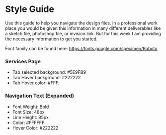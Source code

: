 # Style Guide
Use this guide to help you navigate the design files.  In a professional work place you would be given this information in many different deliverables like a sketch file, photoshop file, or invision link.  But for this week I am providing the necessary information to get you started.  

Font family can be found here: https://fonts.google.com/specimen/Roboto

### Services Page
- Tab selected background: #5E9FB9
- Tab Hover background: #222222
- Tab Hover color: #FFF;

### Navigation Text (Expanded)
- Font Weight: Bold
- Font Size: 48px
- Line Height: 85px
- Color: #FFFFFF
- Hover Color: #222222
